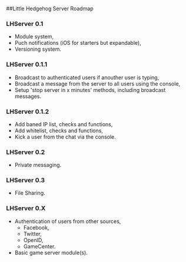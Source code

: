 ##Little Hedgehog Server Roadmap

### LHServer 0.1
- Module system,
- Puch notifications (iOS for starters but expandable),
- Versioning system.

### LHServer 0.1.1
- Broadcast to authenticated users if anouther user is typing,
- Broadcast a message from the server to all users using the console,
- Setup 'stop server in x minutes' methods, including broadcast messages.

### LHServer 0.1.2
- Add baned IP list, checks and functions,
- Add whitelist, checks and functions,
- Kick a user from the chat via the console.

### LHServer 0.2
- Private messaging.

### LHServer 0.3
- File Sharing.

### LHServer 0.X
- Authentication of users from other sources,
    - Facebook,
    - Twitter,
    - OpenID,
    - GameCenter.
- Basic game server module(s).

